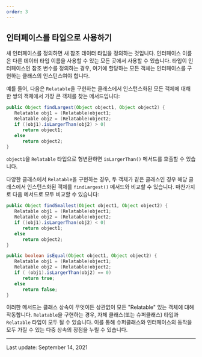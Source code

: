 ```yaml
---
order: 3
---
```

## 인터페이스를 타입으로 사용하기

새 인터페이스를 정의하면 새 참조 데이터 타입을 정의하는 것입니다. 인터페이스 이름은 다른 데이터 타입 이름을 사용할 수 있는 모든 곳에서 사용할 수 있습니다. 타입이 인터페이스인 참조 변수를 정의하는 경우, 여기에 할당하는 모든 객체는 인터페이스를 구현하는 클래스의 인스턴스여야 합니다.

예를 들어, 다음은 `Relatable`을 구현하는 클래스에서 인스턴스화된 모든 객체에 대해 한 쌍의 객체에서 가장 큰 객체를 찾는 메서드입니다:

```java
public Object findLargest(Object object1, Object object2) {
   Relatable obj1 = (Relatable)object1;
   Relatable obj2 = (Relatable)object2;
   if ((obj1).isLargerThan(obj2) > 0)
      return object1;
   else 
      return object2;
}
```

`object1`을 `Relatable` 타입으로 형변환하면 `isLargerThan()` 메서드를 호출할 수 있습니다.

다양한 클래스에서 `Relatable`을 구현하는 경우, 두 객체가 같은 클래스인 경우 해당 클래스에서 인스턴스화된 객체를 `findLargest()` 메서드와 비교할 수 있습니다. 마찬가지로 다음 메서드로 모두 비교할 수 있습니다:

```java
public Object findSmallest(Object object1, Object object2) {
   Relatable obj1 = (Relatable)object1;
   Relatable obj2 = (Relatable)object2;
   if ((obj1).isLargerThan(obj2) < 0)
      return object1;
   else 
      return object2;
}

public boolean isEqual(Object object1, Object object2) {
   Relatable obj1 = (Relatable)object1;
   Relatable obj2 = (Relatable)object2;
   if ( (obj1).isLargerThan(obj2) == 0)
      return true;
   else 
      return false;
}
```

이러한 메서드는 클래스 상속이 무엇이든 상관없이 모든 "Relatable" 있는 객체에 대해 작동합니다. `Relatable`을 구현하는 경우, 자체 클래스(또는 슈퍼클래스) 타입과 `Relatable` 타입이 모두 될 수 있습니다. 이를 통해 슈퍼클래스와 인터페이스의 동작을 모두 가질 수 있는 다중 상속의 장점을 누릴 수 있습니다.

---
Last update: September 14, 2021